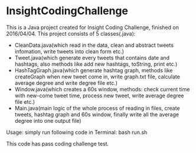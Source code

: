 # InsightCodingChallenge
This is a Java project created for Insight Coding Challenge, finished on 2016/04/04.
This project consists of 5 classes(.java):
* CleanData.java(which read in the data, clean and abstract tweets infomation, write tweets into clean form etc.)
* Tweet.java(which generate every tweets that contains date and hashtags, also methods like add new hashtags, toString, print etc.)
* HashTagGraph.java(which generate hashtag graph, methods like createGraph when new tweet come in, write graph.txt file, calculate average degree and write degree file etc.)
* Window.java(which creates a 60s window, methods: check current time with new-come tweet time, process new tweet, write average degree file etc.)
* Main.java(main logic of the whole process of reading in files, create tweets, hashtag graph and 60s window, finally write all the average degree into one output file)

Usage: simply run following code in Terminal:
bash run.sh

This code has pass coding challenge test.
